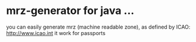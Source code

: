 # mrz-generator for java ...
you can easily generate mrz (machine readable zone), as defined by ICAO: http://www.icao.int
it work for passports 



